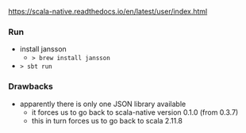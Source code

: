https://scala-native.readthedocs.io/en/latest/user/index.html

### Run

* install jansson
  * ```> brew install jansson```
* ```> sbt run```

### Drawbacks

* apparently there is only one JSON library available
   * it forces us to go back to scala-native version 0.1.0 (from 0.3.7)
   * this in turn forces us to go back to scala 2.11.8
